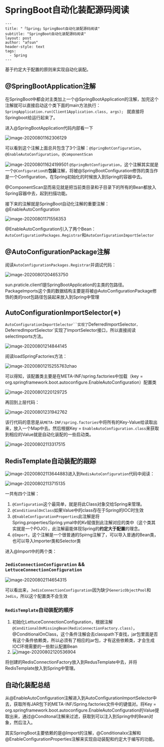 # SpringBoot自动化装配源码阅读

```
---
title: "「Spring」SpringBoot自动化装配源码阅读"
subtitle: "SpringBoot自动化装配源码阅读"
layout: post
author: "afsun"
header-style: text
tags:
  - Spring
---
```

基于约定大于配置的原则来实现自动化装配。

##  @SpringBootApplication注解

在SpringBoot中都会对主类加上一个@SpringBootApplication的注解，加完这个注解就可以直接启动这个类下面的main方法执行：`SpringApplication.run(Client1Application.class, args); ` 就直接将Springboot给运行起来了。 

进入@SpringBootApplication代码内部看一下

![image-20200801162306129](https://tuchuansun.oss-cn-hangzhou.aliyuncs.com/image-20200801162306129.png)

可以看到这个注解上面总共包含了3个注解：`@SpringBotConfiguration`，`@EnableAutoConfiguration`，`@ComponentScan`

![image-20200801162419950](C:\Users\afsun\AppData\Roaming\Typora\typora-user-images\image-20200801162419950.png)1 `@SpringBotConfiguration`，这个注解其实就是一个`@Configuration的`**包装**注解，将被@SpringBootConfiguration修饰的类当作是一个Configuration，在Spring初始化的时候放入到Spring的容器中去。

@ComponentScan显而易见就是把当前类目录和子目录下的所有的Bean都放入Spring容器中去，起到扫描功能。

接下来的注解就是SpringBoot自动化注解的重要注解：@EnableAutoConfiguration

![image-20200801171556353](https://tuchuansun.oss-cn-hangzhou.aliyuncs.com/image-20200801171556353.png)

@EnableAutoConfiguration引入了两个Bean：`AutoConfigurationPackages.Registrar`和`AutoConfigurationImportSelector`

## @AutoConfigurationPackage注解

阅读`AutoConfigurationPackages.Registrar`并调试代码：

![image-20200801204653750](C:\Users\afsun\AppData\Roaming\Typora\typora-user-images\image-20200801204653750.png)

sun.praticle.client1是SpringBootApplication的主类的包路径。PackageImports这个类的数据结构主要是将被@AutoConfigurationPackage修饰的类的root包路径包装起来放入到Spring中管理

## AutoConfigurationImportSelector(※)

`AutoConfigurationImportSelector``实现了`DeferredImportSelector`，`DeferredImportSelector`实现了ImportSelector接口，所以直接阅读selectImports方法。

![image-20200801214844145](https://tuchuansun.oss-cn-hangzhou.aliyuncs.com/image-20200801214844145.png)

阅读loadSpringFactories方法：

![image-20200801215255763](https://tuchuansun.oss-cn-hangzhou.aliyuncs.com/image-20200801215255763.png)zhao 

可以得知，该配置类主要是在META-INF/spring.factories中加载（key = org.springframework.boot.autoconfigure.EnableAutoConfiguration）配置类

![image-20200801220129725](https://tuchuansun.oss-cn-hangzhou.aliyuncs.com/image-20200801220129725.png)

再回到上层代码：

![image-20200801231942762](https://tuchuansun.oss-cn-hangzhou.aliyuncs.com/image-20200801231942762.png)

该行代码的意思是从`META-INF/spring.factories`中将所有的Key-Value给读取出来，放入一个Map中去。然后根据Key = `EnableAutoConfiguration.class`来获取到相应的Value就是自动化装配的一些启动类。

![image-20200802113317515](https://tuchuansun.oss-cn-hangzhou.aliyuncs.com/image-20200802113317515.png)



## RedisTemplate自动装配的跟踪

![image-20200802113644883](https://tuchuansun.oss-cn-hangzhou.aliyuncs.com/image-20200802113644883.png)进入到`RedisAutoConfiguration`代码中阅读：

![image-20200802113715135](https://tuchuansun.oss-cn-hangzhou.aliyuncs.com/image-20200802113715135.png)

一共有四个注解：

1.  `@Configuration`这个最简单，就是将此Class对象交给Spring来管理。
2. `@ConditionalOnClass`如果Value中的class存在于Spring的IOC时生效
3. `@EnableConfigurationProperties`此注解是将Spring.properties/Spring.ymal中的Kv赋值到此注解对应的类中（这个类其实就是一个POJO），此注解最能体现Spring的**约定大于配置**的理念。
4. `@Import`，这个注解是一个很普通的Spirng注解了，可以导入普通的Bean类，也可以导入Importer类和Selector类

进入@Import中的两个类：

### `JedisConnectionConfiguration` && `LettuceConnectionConfiguration`

![image-20200802114654315](https://tuchuansun.oss-cn-hangzhou.aliyuncs.com/image-20200802114654315.png)

可以看出来，`JedisConnectionConfiguration`因为缺少`GenericObjectPool`和`Jedis`，所以这个配置类不会生效

### `RedisTemplate`自动装配的顺序

1. 初始化LettuceConnectionConfiguration，根据注解`@ConditionalOnMissingBean(RedisConnectionFactory.class)`，@ConditionalOnClass，这个条件注解会去classpath下查找，jar包里面是否有这个条件依赖类，所以必须有了相应的jar包，才有这些依赖类，才会生成IOC环境需要的一些默认配置Bean
2. ![image-20200802120536904](https://tuchuansun.oss-cn-hangzhou.aliyuncs.com/image-20200802120536904.png)

将创建的RedisConnectionFactory放入到RedusTemplate中去，并将RedisTemplate放入到Spring中管理。

## 自动化装配总结

​	从@EnableAutoConfiguration注解进入到AutoConfigurationImportSelector中去，获取所有JAR包下的META-INF/Spring.factories文件中的键值对。将Key = org.springframework.boot.autoconfigure.EnableAutoConfiguration的Value提取出来，通过@Conditonal注解来过滤，获取到可以注入到Spring中的Bean对象，然后注入。

​	其实SpringBoot主要依赖的是@Import的注解，@Conditionalxx注解和@EnableConfigurationProperties注解来实现自动装配和约定大于编写的功能。